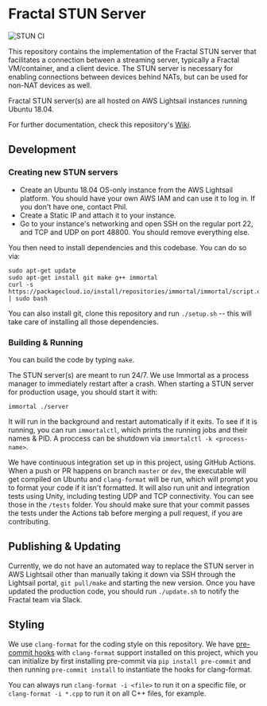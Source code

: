 # Fractal STUN Server

![STUN CI](https://github.com/fractalcomputers/STUN-server/workflows/STUN%20CI/badge.svg)

This repository contains the implementation of the Fractal STUN server that facilitates a connection between a streaming server, typically a Fractal VM/container, and a client device. The STUN server is necessary for enabling connections between devices behind NATs, but can be used for non-NAT devices as well.

Fractal STUN server(s) are all hosted on AWS Lightsail instances running Ubuntu 18.04.

For further documentation, check this repository's [Wiki](https://github.com/fractalcomputers/STUN-server/wiki). 

## Development

### Creating new STUN servers

- Create an Ubuntu 18.04 OS-only instance from the AWS Lightsail platform. You should have your own AWS IAM and can use it to log in. If you don't have one, contact Phil.
- Create a Static IP and attach it to your instance.
- Go to your instance's networking and open SSH on the regular port 22, and TCP and UDP on port 48800. You should remove everything else.

You then need to install dependencies and this codebase. You can do so via:

```
sudo apt-get update
sudo apt-get install git make g++ immortal
curl -s https://packagecloud.io/install/repositories/immortal/immortal/script.deb.sh | sudo bash
```

You can also install git, clone this repository and run `./setup.sh` -- this will take care of installing all those dependencies.

### Building & Running

You can build the code by typing `make`. 

The STUN server(s) are meant to run 24/7. We use Immortal as a process manager to immediately restart after a crash. When starting a STUN server for production usage, you should start it with:

```
immortal ./server
```

It will run in the background and restart automatically if it exits. To see if it is running, you can run `immortalctl`, which prints the running jobs and their names & PID. A proccess can be shutdown via `immortalctl -k <process-name>`. 

We have continuous integration set up in this project, using GitHub Actions. When a push or PR happens on branch `master` or `dev`, the executable will get compiled on Ubuntu and `clang-format` will be run, which will prompt you to format your code if it isn't formatted. It will also run unit and integration tests using Unity, including testing UDP and TCP connectivity. You can see those in the `/tests` folder. You should make sure that your commit passes the tests under the Actions tab before merging a pull request, if you are contributing.

## Publishing & Updating

Currently, we do not have an automated way to replace the STUN server in AWS Lightsail other than manually taking it down via SSH through the Lightsail portal, `git pull/make` and starting the new version. Once you have updated the production code, you should run `./update.sh` to notify the Fractal team via Slack.  

## Styling

We use `clang-format` for the coding style on this repository. We have [pre-commit hooks](https://pre-commit.com/) with `clang-format` support installed on this project, which you can initialize by first installing pre-commit via `pip install pre-commit` and then running `pre-commit install` to instantiate the hooks for clang-format.

You can always run `clang-format -i <file>` to run it on a specific file, or `clang-format -i *.cpp` to run it on all C++ files, for example.
